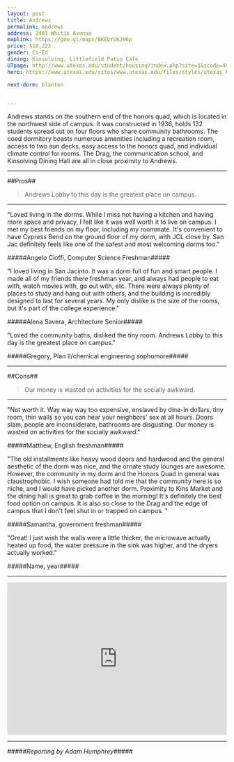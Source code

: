 ```yaml
---
layout: post
title: Andrews
permalink: andrews
address: 2401 Whitis Avenue
maplink: https://goo.gl/maps/BKEbYUKJ96p
price: $10,223
gender: Co-Ed
dining: Kinsolving, Littlefield Patio Cafe
UTpage: http://www.utexas.edu/student/housing/index.php?site=1&scode=4&id=118
hero: https://www.utexas.edu/sites/www.utexas.edu/files/styles/utexas_hero_photo_image/public/hero-photos/maincampus_hero.jpg?itok=i1E3qQY4

next-dorm: blanton


---
```


Andrews stands on the southern end of the honors quad, which is located in the northwest side of campus. It was constructed in 1936, holds 132 students spread out on four floors who share community bathrooms. The coed dormitory boasts numerous amenities including a recreation room, access to two sun decks, easy access to the honors quad, and individual climate control for rooms. The Drag, the communication school, and Kinsolving Dining Hall are all in close proximity to Andrews.

---

##Pros##

> Andrews Lobby to this day is the greatest place on campus.

---

"Loved living in the dorms. While I miss not having a kitchen and having more space and privacy, I felt like it was well worth it to live on campus. I met my best friends on my floor, including my roommate. It's convenient to have Cypress Bend on the ground floor of my dorm, with JCL close by. San Jac definitely feels like one of the safest and most welcoming dorms too." 

#####Angelo Cioffi, Computer Science Freshman#####

"I loved living in San Jacinto. It was a dorm full of fun and smart people. I made all of my friends there freshman year, and always had people to eat with, watch movies with, go out with, etc. There were always plenty of places to study and hang out with others, and the building is incredibly designed to last for several years. My only dislike is the size of the rooms, but it's part of the college experience."

#####Alena Savera, Architecture Senior#####

"Loved the community baths, disliked the tiny room. Andrews Lobby to this day is the greatest place on campus."

#####Gregory, Plan II/chemical engineering sophomore#####

---

##Cons##

> Our money is wasted on activities for the socially awkward.

---

"Not worth it. Way way way too expensive, enslaved by dine-in dollars, tiny room, thin walls so you can hear your neighbors' sex at all hours. Doors slam, people are inconsiderate, bathrooms are disgusting. Our money is wasted on activities for the socially awkward."

#####Matthew, English freshman#####

"The old installments like heavy wood doors and hardwood and the general aesthetic of the dorm was nice, and the ornate study lounges are awesome. However, the community in my dorm and the Honors Quad in general was claustrophobic. I wish someone had told me that the community here is so niche, and I would have picked another dorm. Proximity to Kins Market and the dining hall is great to grab coffee in the morning! It's definitely the best food option on campus. It is also so close to the Drag and the edge of campus that I don't feel shut in or trapped on campus. "

#####Samantha, government freshman#####

"Great! I just wish the walls were a little thicker, the microwave actually heated up food, the water pressure in the sink was higher, and the dryers actually worked."

#####Name, year#####

---

<iframe src="https://www.google.com/maps/embed?pb=!1m18!1m12!1m3!1d3445.2063556857456!2d-97.74207018487016!3d30.288186513971937!2m3!1f0!2f0!3f0!3m2!1i1024!2i768!4f13.1!3m3!1m2!1s0x8644b5084a9a2c5f%3A0x2b6ac4412093d70d!2sAndrews+Dormitory!5e0!3m2!1sen!2sus!4v1462254319830" width="100%" height="350" frameborder="0" style="border:0" allowfullscreen></iframe>

---

#####_Reporting by Adam Humphrey_#####